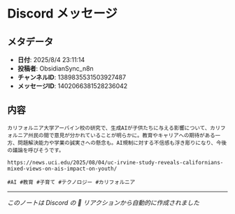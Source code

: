 # Discord メッセージ

## メタデータ
- **日付**: 2025/8/4 23:11:14
- **投稿者**: ObsidianSync_n8n
- **チャンネルID**: 1389835531503927487
- **メッセージID**: 1402066381528236042

## 内容

```
カリフォルニア大学アーバイン校の研究で、生成AIが子供たちに与える影響について、カリフォルニア州民の間で意見が分かれていることが明らかに。教育やキャリアへの期待がある一方、問題解決能力や学業の誠実さへの懸念も。AI規制に対する不信感も浮き彫りになり、今後の議論を呼びそうです。

https://news.uci.edu/2025/08/04/uc-irvine-study-reveals-californians-mixed-views-on-ais-impact-on-youth/

#AI #教育 #子育て #テクノロジー #カリフォルニア

```

---
*このノートは Discord の 📝 リアクションから自動的に作成されました*
